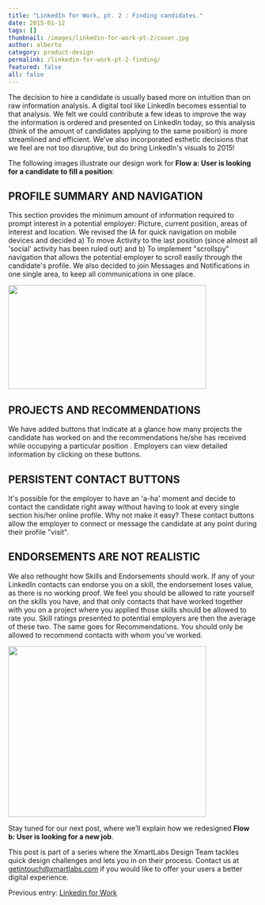 ```yaml
---
title: "LinkedIn for Work, pt. 2 : Finding candidates."
date: 2015-01-12
tags: []
thumbnail: /images/linkedin-for-work-pt-2/cover.jpg
author: alberto
category: product-design
permalink: /linkedin-for-work-pt-2-finding/
featured: false
all: false
---
```


<p>
  The decision to hire a candidate is usually based more on intuition than on raw information analysis. A digital tool like LinkedIn becomes essential to that analysis. We felt we could contribute a few ideas to improve the way the information is ordered
  and presented on LinkedIn today, so this analysis (think of the amount of candidates applying to the same position) is more streamlined and efficient. We've also incorporated esthetic decisions that we feel are not too disruptive, but do bring LinkedIn's
  visuals to 2015!
</p>
<p>
  The following images illustrate our design work for <b>Flow a: User is looking for a candidate to fill a position</b>:
</p>

<h2>
PROFILE SUMMARY AND NAVIGATION
</h2>
<p>
This section provides the minimum amount of information required to prompt interest in a potential employer: Picture, current position, areas of interest and location. We revised the IA for quick navigation on mobile devices and decided a) To move Activity
    to the last position (since almost all 'social' activity has been ruled out) and b) To implement "scrollspy" navigation that allows the potential employer to scroll easily through the candidate's profile. We also decided to join Messages and Notifications
    in one single area, to keep all communications in one place.
</p>
<div class="separator" style={{ clear: 'both', textAlign: 'center' }}>
  <a class="fluid-box" href="https://4.bp.blogspot.com/-_C7zjFDv1rI/VLgCHjAXO1I/AAAAAAAAGP8/n-zdF3YN23A/s1600/POST_2-Blog1.jpg" imageanchor="1" style={{ margin: 'auto 1em' }}>
    <img border="0" src="https://4.bp.blogspot.com/-_C7zjFDv1rI/VLgCHjAXO1I/AAAAAAAAGP8/n-zdF3YN23A/s1600/POST_2-Blog1.jpg" height="210" width="400" />
  </a>
</div>
<h2>
PROJECTS AND RECOMMENDATIONS
</h2>
<p>
  We have added buttons that indicate at a glance how many projects the candidate has worked on and the recommendations he/she has received while occupying a particular position . Employers can view detailed information by clicking on these buttons.
</p>
<h2>
PERSISTENT CONTACT BUTTONS
</h2>
<p>
It's possible for the employer to have an 'a-ha' moment and decide to contact the candidate right away without having to look at every single section his/her online profile. Why not make it easy? These contact buttons allow the employer to connect
      or message the candidate at any point during their profile "visit".
</p>
<h2>
ENDORSEMENTS ARE NOT REALISTIC
</h2>
<p>
  We also rethought how Skills and Endorsements should work. If any of your LinkedIn contacts can endorse you on a skill, the endorsement loses value, as there is no working proof. We feel you should be allowed to rate yourself on the skills you have,
    and that only contacts that have worked together with you on a project where you applied those skills should be allowed to rate you. Skill ratings presented to potential employers are then the average of these two.
    The same goes for Recommendations. You should only be allowed to recommend contacts with whom you've worked.
</p>
<div class="separator" style={{ clear: 'both', textAlign: 'center' }}>
  <a class="fluid-box" href="https://1.bp.blogspot.com/-ybtet_YKJrQ/VLgCKpekcII/AAAAAAAAGQE/6BUr_m6TcKs/s1600/POST_2-Blog3.jpg" imageanchor="1" style={{ margin: 'auto 1em' }}>
      <img border="0" src="https://1.bp.blogspot.com/-ybtet_YKJrQ/VLgCKpekcII/AAAAAAAAGQE/6BUr_m6TcKs/s1600/POST_2-Blog3.jpg" height="345" width="400" />
  </a>
</div>
<p>
  Stay tuned for our next post, where we’ll explain how we redesigned <b>Flow b: User is looking for a new job</b>.
</p>
<p>
  This post is part of a series where the XmartLabs Design Team tackles quick design challenges and lets you in on their process. Contact us at <a href="mailito:getintouch@xmartlabs.com">getintouch@xmartlabs.com</a> if you would like to offer your users a better digital experience.
</p>
<p>
  Previous entry: <a href="/2014/12/02/linkedin-for-work/">Linkedin for Work</a>
</p>
